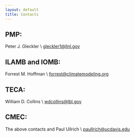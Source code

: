```yaml
---
layout: default
title: Contacts
---
```


## PMP: 

Peter J. Gleckler \\
<gleckler1@llnl.gov>

## ILAMB and IOMB:

Forrest M. Hoffman \\
<forrest@climatemodeling.org>

## TECA:

William D. Collins \\
<wdcollins@lbl.gov>

## CMEC:

The above contacts and 
Paul Ullrich \\
<paullrich@ucdavis.edu>
